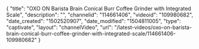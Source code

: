 {
    "title": "OXO ON Barista Brain Conical Burr Coffee Grinder with Integrated Scale",
    "description": "",
    "channelid": "114661406",
    "videoid": "109980682",
    "date_created": "1502520907",
    "date_modified": "1504811005",
    "type": "captivate",
    "layout": "channelVideo",
    "url": "\/latest-videos\/oxo-on-barista-brain-conical-burr-coffee-grinder-with-integrated-scale\/114661406-109980682"
}